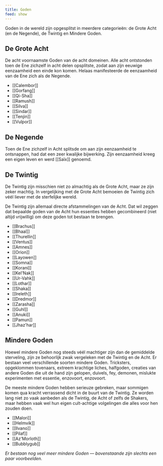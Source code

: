 ```yaml
---
title: Goden
feed: show
---
```


Goden in de wereld zijn opgesplitst in meerdere categorieën: de Grote Acht (en de Negende),  de Twintig en Mindere Goden.

## De Grote Acht

De acht voornaamste Goden van de acht domeinen. Alle acht ontstonden toen de Ene zichzelf in acht delen opsplitste, zodat aan zijn eeuwige eenzaamheid een einde kon komen. Helaas manifesteerde de eenzaamheid van de Ene zich als de Negende.

- [[Calembor]]
- [[Gorfang]]
- [[Qi-Sha]]
- [[Ramush]]
- [[Silva]]
- [[Sindar]]
- [[Tenjin]]
- [[Vulpor]]

## De Negende

Toen de Ene zichzelf in Acht splitsde om aan zijn eenzaamheid te ontsnappen, had dat een zeer kwalijke bijwerking. Zijn eenzaamheid kreeg een eigen leven en werd [[Saïx]] genoemd.

## De Twintig

De Twintig zijn misschien niet zo almachtig als de Grote Acht, maar ze zijn zeker machtig. In vergelijking met de Grote Acht bemoeien de Twintig zich véél liever met de sterfelijke wereld.

De Twintig zijn allemaal directe afstammelingen van de Acht. Dat wil zeggen dat bepaalde goden van de Acht hun essenties hebben gecombineerd (niet altijd vrijwillig) om deze goden tot bestaan te brengen.

- [[Brachus]]
- [[Bhaal]]
- [[Thurellin]]
- [[Ventus]]
- [[Amnes]]
- [[Orion]]
- [[Layowen]]
- [[Somna]]
- [[Korani]]
- [[Kel'Nak]]
- [[Ur-Vahk]]
- [[Lothar]]
- [[Shaka]]
- [[Ireleth]]
- [[Dredmor]]
- [[Zarasha]]
- [[Guhl]]
- [[Anuki]]
- [[Pamun]]
- [[Jhaz'har]]

## Mindere Goden

Hoewel mindere Goden nog steeds véél machtiger zijn dan de gemiddelde sterveling, zijn ze behoorlijk zwak vergeleken met de Twintig en de Acht. Er bestaan veel verschillende soorten mindere Goden. Tricksters, opgeklommen tovenaars, extreem krachtige liches, halfgoden, creaties van andere Goden die uit de hand zijn gelopen, duivels, fey, demonen, mislukte experimenten met essentie, enzovoort, enzovoort.

De meeste mindere Goden hebben serieuze gebreken, maar sommigen komen qua kracht verrassend dicht in de buurt van de Twintig. Ze worden lang niet zo vaak aanbeden als de Twintig, de Acht of zelfs de Shakers, maar hebben vaak wel hun eigen cult-achtige volgelingen die alles voor hen zouden doen.

- [[Malori]]
- [[Helmvik]]
- [[Ilvano]]
- [[Pilaf]]
- [[Az'Morloth]]
- [[Bubblygub]]

*Er bestaan nog veel meer mindere Goden — bovenstaande zijn slechts een paar voorbeelden.*
